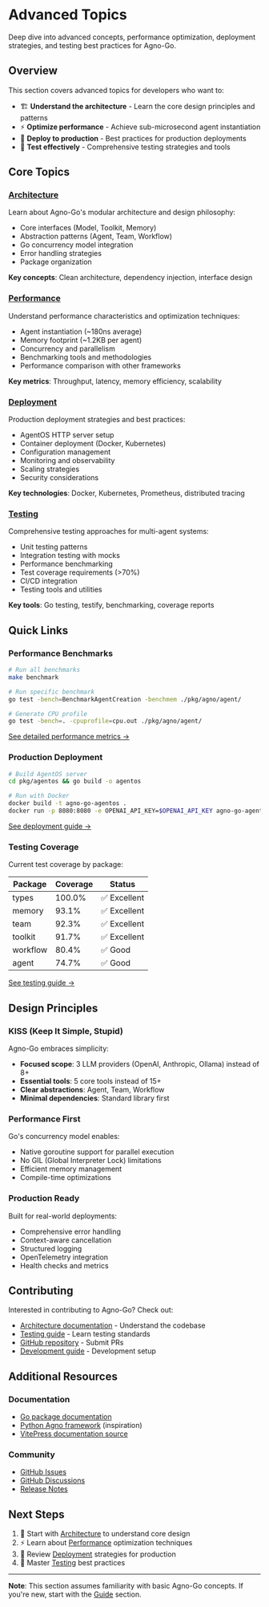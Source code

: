 # Advanced Topics

Deep dive into advanced concepts, performance optimization, deployment strategies, and testing best practices for Agno-Go.

## Overview

This section covers advanced topics for developers who want to:

- 🏗️ **Understand the architecture** - Learn the core design principles and patterns
- ⚡ **Optimize performance** - Achieve sub-microsecond agent instantiation
- 🚀 **Deploy to production** - Best practices for production deployments
- 🧪 **Test effectively** - Comprehensive testing strategies and tools

## Core Topics

### [Architecture](/advanced/architecture)

Learn about Agno-Go's modular architecture and design philosophy:

- Core interfaces (Model, Toolkit, Memory)
- Abstraction patterns (Agent, Team, Workflow)
- Go concurrency model integration
- Error handling strategies
- Package organization

**Key concepts**: Clean architecture, dependency injection, interface design

### [Performance](/advanced/performance)

Understand performance characteristics and optimization techniques:

- Agent instantiation (~180ns average)
- Memory footprint (~1.2KB per agent)
- Concurrency and parallelism
- Benchmarking tools and methodologies
- Performance comparison with other frameworks

**Key metrics**: Throughput, latency, memory efficiency, scalability

### [Deployment](/advanced/deployment)

Production deployment strategies and best practices:

- AgentOS HTTP server setup
- Container deployment (Docker, Kubernetes)
- Configuration management
- Monitoring and observability
- Scaling strategies
- Security considerations

**Key technologies**: Docker, Kubernetes, Prometheus, distributed tracing

### [Testing](/advanced/testing)

Comprehensive testing approaches for multi-agent systems:

- Unit testing patterns
- Integration testing with mocks
- Performance benchmarking
- Test coverage requirements (>70%)
- CI/CD integration
- Testing tools and utilities

**Key tools**: Go testing, testify, benchmarking, coverage reports

## Quick Links

### Performance Benchmarks

```bash
# Run all benchmarks
make benchmark

# Run specific benchmark
go test -bench=BenchmarkAgentCreation -benchmem ./pkg/agno/agent/

# Generate CPU profile
go test -bench=. -cpuprofile=cpu.out ./pkg/agno/agent/
```

[See detailed performance metrics →](/advanced/performance)

### Production Deployment

```bash
# Build AgentOS server
cd pkg/agentos && go build -o agentos

# Run with Docker
docker build -t agno-go-agentos .
docker run -p 8080:8080 -e OPENAI_API_KEY=$OPENAI_API_KEY agno-go-agentos
```

[See deployment guide →](/advanced/deployment)

### Testing Coverage

Current test coverage by package:

| Package | Coverage | Status |
|---------|----------|--------|
| types | 100.0% | ✅ Excellent |
| memory | 93.1% | ✅ Excellent |
| team | 92.3% | ✅ Excellent |
| toolkit | 91.7% | ✅ Excellent |
| workflow | 80.4% | ✅ Good |
| agent | 74.7% | ✅ Good |

[See testing guide →](/advanced/testing)

## Design Principles

### KISS (Keep It Simple, Stupid)

Agno-Go embraces simplicity:

- **Focused scope**: 3 LLM providers (OpenAI, Anthropic, Ollama) instead of 8+
- **Essential tools**: 5 core tools instead of 15+
- **Clear abstractions**: Agent, Team, Workflow
- **Minimal dependencies**: Standard library first

### Performance First

Go's concurrency model enables:

- Native goroutine support for parallel execution
- No GIL (Global Interpreter Lock) limitations
- Efficient memory management
- Compile-time optimizations

### Production Ready

Built for real-world deployments:

- Comprehensive error handling
- Context-aware cancellation
- Structured logging
- OpenTelemetry integration
- Health checks and metrics

## Contributing

Interested in contributing to Agno-Go? Check out:

- [Architecture documentation](/advanced/architecture) - Understand the codebase
- [Testing guide](/advanced/testing) - Learn testing standards
- [GitHub repository](https://github.com/rexleimo/agno-Go) - Submit PRs
- [Development guide](https://github.com/rexleimo/agno-Go/blob/main/CLAUDE.md) - Development setup

## Additional Resources

### Documentation

- [Go package documentation](https://pkg.go.dev/github.com/rexleimo/agno-Go)
- [Python Agno framework](https://github.com/agno-agi/agno) (inspiration)
- [VitePress documentation source](https://github.com/rexleimo/agno-Go/tree/main/website)

### Community

- [GitHub Issues](https://github.com/rexleimo/agno-Go/issues)
- [GitHub Discussions](https://github.com/rexleimo/agno-Go/discussions)
- [Release Notes](/release-notes)

## Next Steps

1. 📖 Start with [Architecture](/advanced/architecture) to understand core design
2. ⚡ Learn about [Performance](/advanced/performance) optimization techniques
3. 🚀 Review [Deployment](/advanced/deployment) strategies for production
4. 🧪 Master [Testing](/advanced/testing) best practices

---

**Note**: This section assumes familiarity with basic Agno-Go concepts. If you're new, start with the [Guide](/guide/) section.
